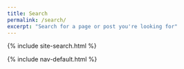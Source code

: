 ```yaml
---
title: Search
permalink: /search/
excerpt: "Search for a page or post you're looking for"
---
```


{% include site-search.html %}

{% include nav-default.html %}

